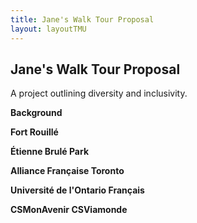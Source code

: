 ```yaml
---
title: Jane's Walk Tour Proposal
layout: layoutTMU
---
```

## Jane's Walk Tour Proposal
A project outlining diversity and inclusivity.

**Background**

**Fort Rouillé**

**Étienne Brulé Park**

**Alliance Française Toronto**

**Université de l'Ontario Français**

**CSMonAvenir CSViamonde**
